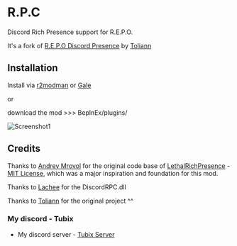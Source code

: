 # R.P.C

Discord Rich Presence support for R.E.P.O.

It's a fork of [R.E.P.O Discord Presence](https://github.com/Toliann/REPO-Discord-Rich-Presence) by [Toliann](https://github.com/Toliann)

## Installation

Install via [r2modman](https://thunderstore.io/c/repo/p/ebkr/r2modman/) or [Gale](https://thunderstore.io/c/lethal-company/p/Kesomannen/GaleModManager/)

 or 

download the mod >>> BeplnEx/plugins/

![Screenshot1](https://github.com/user-attachments/assets/a93acce3-3543-482a-8e85-76a7151997f4)

## Credits

Thanks to [Andrey Mrovol](https://github.com/AndreyMrovol) for the original code base of [LethalRichPresence](https://github.com/AndreyMrovol/LethalRichPresence) - [MIT License](https://github.com/AndreyMrovol/LethalRichPresence/blob/main/LICENSE), which was a major inspiration and foundation for this mod.

Thanks to [Lachee](https://github.com/Lachee/discord-rpc-csharp) for the DiscordRPC.dll

Thanks to [Toliann](https://github.com/Toliann) for the original project ^^

### My discord - Tubix
- My discord server - [Tubix Server](https://discord.gg/8SRNkCGDjk)
